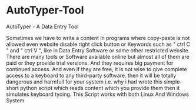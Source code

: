 # AutoTyper-Tool

AutoTyper - A Data Entry Tool

Sometimes we have to write a content in programs where copy-paste is not allowed even website disable right click button or Keywords such as " ctrl C " and " ctrl V ", like in Data Entry Software or some other restricted website. There are many tools or Software available online but almost all of them are paid  or they provide trial versions. And they requires big payment for continued access. And even if they are free, it is not wise to give complete access to a keyboard to any third-party software. then it will be totally dangerous and harmfull for your system i.e. why i had wrote this simple-short python script which reads content which you provide them then it simulates keyboard tyoing. This Script works with both Linux And Windows System

